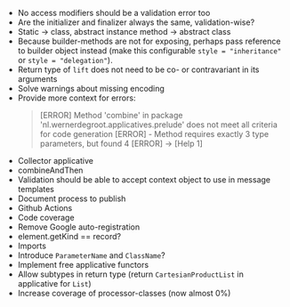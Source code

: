 * No access modifiers should be a validation error too
* Are the initializer and finalizer always the same, validation-wise?
* Static -> class, abstract instance method -> abstract class
* Because builder-methods are not for exposing, perhaps pass reference to builder object instead (make this configurable `style = "inheritance"` or `style = "delegation"`).
* Return type of `lift` does not need to be co- or contravariant in its arguments
* Solve warnings about missing encoding
* Provide more context for errors:
    > [ERROR] Method 'combine' in package 'nl.wernerdegroot.applicatives.prelude' does not meet all criteria for code generation
    > [ERROR]  - Method requires exactly 3 type parameters, but found 4
    > [ERROR] -> [Help 1]
* Collector applicative
* combineAndThen
* Validation should be able to accept context object to use in message templates
* Document process to publish
* Github Actions
* Code coverage
* Remove Google auto-registration
* element.getKind == record?
* Imports
* Introduce `ParameterName` and `ClassName`?
* Implement free applicative functors
* Allow subtypes in return type (return `CartesianProductList` in applicative for `List`)
* Increase coverage of processor-classes (now almost 0%)
